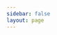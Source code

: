 ```yaml
---
sidebar: false
layout: page
---
```


<div id="root"></div>

<style>
  #root {
    width: 100%;
    height: 100%;
    display: flex;
    justify-content: center;
  }
  .cm-editor {
    padding: 0px 0px 10px 0px;
    width: 1000px;
    height: 100%;
    outline: 0 !important;
  }
  .ͼ2 .cm-gutters {
    background-color: transparent;
    border-width: 0 !important;
  }
</style>

<script setup>
  import { onMounted } from 'vue';
  import { purrmd, purrmdTheme } from 'purrmd';
  import { EditorView } from '@codemirror/view';
  import { basicSetup } from 'codemirror';

  const documentText = __INIT_DOCUMENT_ZH;

  onMounted(() => {
    const view = new EditorView({
      doc: documentText,
      parent: document.getElementById('root'),
      extensions: [
        basicSetup,
        EditorView.lineWrapping,
        purrmd({
          formattingDisplayMode: 'auto',
        }),
        purrmdTheme({
          mode: 'light',
        }),
      ],
    });
  });
</script>


